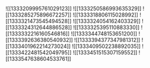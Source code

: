 ![[1333209995761029123]]
![[1333250586993635329]]
![[1333285275896672257]]
![[1333318806115028992]]
![[1333321473545494528]]
![[1333324054162403329]]
![[1333324312644886528]]
![[1333325395110883330]]
![[1333332216160546816]]
![[1333344748153651200]]
![[1333392636380540932]]
![[1333394377347981312]]
![[1333401962214273024]]
![[1333409502238892035]]
![[1333422481542049795]]
![[1333451515307159552]]
![[1333547638604533761]]
